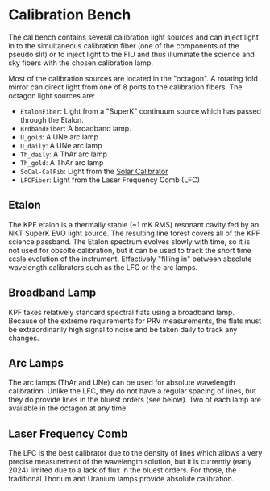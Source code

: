 # Calibration Bench

The cal bench contains several calibration light sources and can inject light in to the simultaneous calibration fiber (one of the components of the pseudo slit) or to inject light to the FIU and thus illuminate the science and sky fibers with the chosen calibration lamp.

Most of the calibration sources are located in the "octagon".  A rotating fold mirror can direct light from one of 8 ports to the calibration fibers. The octagon light sources are:

- `EtalonFiber`: Light from a "SuperK" continuum source which has passed through the Etalon.
- `BrdbandFiber`: A broadband lamp.
- `U_gold`: A UNe arc lamp
- `U_daily`: A UNe arc lamp
- `Th_daily`: A ThAr arc lamp
- `Th_gold`: A ThAr arc lamp
- `SoCal-CalFib`: Light from the [Solar Calibrator](socal.md)
- `LFCFiber`: Light from the Laser Frequency Comb (LFC)


## Etalon

The KPF etalon is a thermally stable (~1 mK RMS) resonant cavity fed by an NKT SuperK EVO light source.  The resulting line forest covers all of the KPF science passband.  The Etalon spectrum evolves slowly with time, so it is not used for obsolte calibration, but it can be used to track the short time scale evolution of the instrument.  Effectively "filling in" between absolute wavelength calibrators such as the LFC or the arc lamps.

## Broadband Lamp

KPF takes relatively standard spectral flats using a broadband lamp.  Because of the extreme requirements for PRV measurements, the flats must be extraordinarily high signal to noise and be taken daily to track any changes.

## Arc Lamps

The arc lamps (ThAr and UNe) can be used for absolute wavelength calibration. Unlike the LFC, they do not have a regular spacing of lines, but they do provide lines in the bluest orders (see below).  Two of each lamp are available in the octagon at any time.

## Laser Frequency Comb

The LFC is the best calibrator due to the density of lines which allows a very precise measurement of the wavelength solution, but it is currently (early 2024) limited due to a lack of flux in the bluest orders.  For those, the traditional Thorium and Uranium lamps provide absolute calibration.

